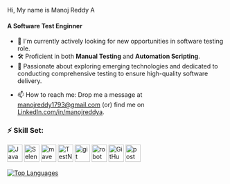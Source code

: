 Hi, My name is Manoj Reddy A

<!--
![](https://user-images.githubusercontent.com/18350557/176309783-0785949b-9127-417c-8b55-ab5a4333674e.gif)
**manojr1r/manojr1r** is a ✨ _special_ ✨ repository because its `README.md` (this file) appears on your GitHub profile.
-->
<h4>A Software Test Enginner </h4>

- 👀 I'm currently actively looking for new opportunities in software testing role.
- 🛠️ Proficient in both <strong>Manual Testing</strong> and **Automation Scripting**.
- 💬 Passionate about exploring emerging technologies and dedicated to conducting comprehensive testing to ensure high-quality software delivery.
<!--- 👯 I’m making the world better by PRs -->
- 📫 How to reach me: Drop me a message at manojreddy1793@gmail.com (or) find me on [LinkedIn.com/in/manojreddya](https://www.linkedin.com/in/manojreddya).
<h3 align="left">⚡ Skill Set:</h3>
<p align="left"> <!---<img src="https://lh3.googleusercontent.com/d/1FIS_bue_0s1LUh73WEusdNhoC5cg2osN" alt="ManualTesting" width="70" height="50"/> --><img src="https://cdn-icons-png.flaticon.com/512/226/226777.png" alt="Java" width="35" height="40"/> <img src="https://upload.wikimedia.org/wikipedia/commons/thumb/d/d5/Selenium_Logo.png/861px-Selenium_Logo.png" alt="Selenium WebDriver" width="35" height="40"/> <img src="https://cdn.icon-icons.com/icons2/2107/PNG/512/file_type_maven_icon_130397.png" alt="maven" width="35" height="40"/>
<img src="https://avatars.githubusercontent.com/u/12528662?s=200&v=4" alt="TestNG" width="35" height="40"/>
<img src="https://cdn.icon-icons.com/icons2/2107/PNG/512/file_type_git_icon_130581.png" alt="git" width="35" height="40"/>
<img src="https://europe1.discourse-cdn.com/standard21/uploads/robotframework1/original/1X/702e61576ed30f6975fd86c11bd2a46402311868.png" alt="robot framework" width="35" height="40"/>
<img src="https://github.githubassets.com/assets/GitHub-Mark-ea2971cee799.png" alt="GitHub" width="35" height="40"/>
<img src="https://avatars.githubusercontent.com/u/10251060?s=200&v=4" alt="postman" width="35" height="40"/>

</p>



<a href="https://github.com/manojr1r" align="left"><img src="https://github-readme-stats.vercel.app/api/top-langs/?username=manojr1r&langs_count=10&title_color=22c55e&text_color=ffffff&icon_color=0891b2&bg_color=1c1917&hide_border=true&locale=en&custom_title=Top%20%Languages" alt="Top Languages" /></a>

<!--

<h3 align="left">Languages:</h3>



-  <img src="https://cdn4.iconfinder.com/data/icons/logos-and-brands/512/267_Python_logo-512.png" alt="Python" width="40" height="40"/> </a>
- <img src="https://upload.wikimedia.org/wikipedia/commons/thumb/9/99/Unofficial_JavaScript_logo_2.svg/2048px-Unofficial_JavaScript_logo_2.svg.png" alt="JavaScript" width="40" height="40"/> 
<img src="https://cdn-icons-png.flaticon.com/512/226/226777.png" alt="Java" width="40" height="40"/>

Here are some ideas to get you started:

- 🔭 I’m currently working on 
- 🌱 I’m currently learning ...
- 👯 I’m looking to collaborate on ...
- 🤔 I’m looking for help with ...
- 💬 Ask me about ...
- 📫 How to reach me: ...
- 😄 Pronouns: ...
- ⚡ Fun fact: ...
